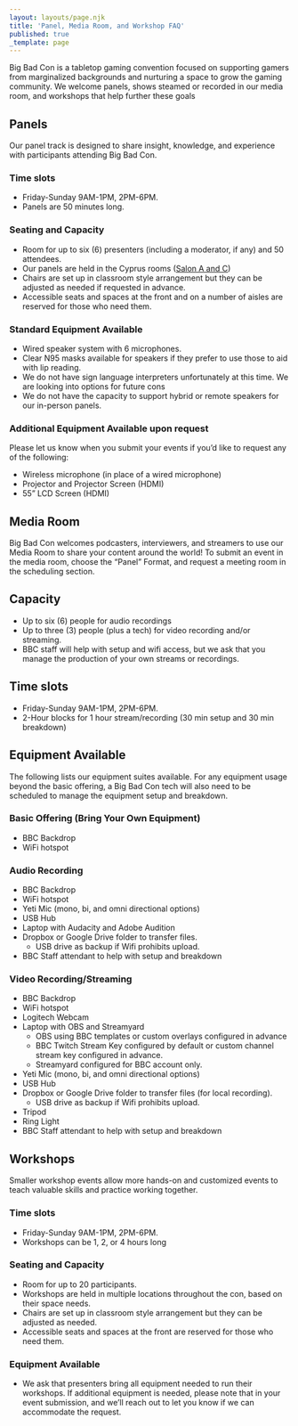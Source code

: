 ```yaml
---
layout: layouts/page.njk
title: 'Panel, Media Room, and Workshop FAQ'
published: true
_template: page
---
```


Big Bad Con is a tabletop gaming convention focused on supporting gamers from marginalized backgrounds and nurturing a space to grow the gaming community. We welcome panels, shows steamed or recorded in our media room, and workshops that help further these goals 

## Panels

Our panel track is designed to share insight, knowledge, and experience with participants attending Big Bad Con. 

### Time slots

* Friday-Sunday 9AM-1PM, 2PM-6PM.
* Panels are 50 minutes long.

### Seating and Capacity

* Room for up to six (6) presenters (including a moderator, if any) and 50 attendees.
* Our panels are held in the Cyprus rooms ([Salon A and C](https://www.bigbadcon.com/images/09-bigbadcon_hotel_map.pdf))
* Chairs are set up in classroom style arrangement but they can be adjusted as needed if requested in advance.
* Accessible seats and spaces at the front and on a number of aisles are reserved for those who need them.

### Standard Equipment Available




* Wired speaker system with 6 microphones.
* Clear N95 masks available for speakers if they prefer to use those to aid with lip reading.
* We do not have sign language interpreters unfortunately at this time. We are looking into options for future cons
* We do not have the capacity to support hybrid or remote speakers for our in-person panels. 

### Additional Equipment Available upon request

Please let us know when you submit your events if you’d like to request any of the following:




* Wireless microphone (in place of a wired microphone)
* Projector and Projector Screen (HDMI)
* 55” LCD Screen (HDMI)

##

## Media Room

Big Bad Con welcomes podcasters, interviewers, and streamers to use our Media Room to share your content around the world! To submit an event in the media room, choose the “Panel” Format, and request a meeting room in the scheduling section.

## Capacity

* Up to six (6) people for audio recordings
* Up to three (3) people (plus a tech) for video recording and/or streaming.
* BBC staff will help with setup and wifi access, but we ask that you manage the production of your own streams or recordings.

## Time slots

* Friday-Sunday 9AM-1PM, 2PM-6PM.
* 2-Hour blocks for 1 hour stream/recording (30 min setup and 30 min breakdown)

## Equipment Available

The following lists our equipment suites available. For any equipment usage beyond the basic offering, a Big Bad Con tech will also need to be scheduled to manage the equipment setup and breakdown. 

### Basic Offering (Bring Your Own Equipment)

* BBC Backdrop
* WiFi hotspot

### Audio Recording

* BBC Backdrop
* WiFi hotspot
* Yeti Mic (mono, bi, and omni directional options)
* USB Hub
* Laptop with Audacity and Adobe Audition
* Dropbox or Google Drive folder to transfer files.
  * USB drive as backup if Wifi prohibits upload.
* BBC Staff attendant to help with setup and breakdown

### Video Recording/Streaming

* BBC Backdrop
* WiFi hotspot
* Logitech Webcam
* Laptop with OBS and Streamyard
  * OBS using BBC templates or custom overlays configured in advance
  * BBC Twitch Stream Key configured by default or custom channel stream key configured in advance.
  * Streamyard configured for BBC account only.
* Yeti Mic (mono, bi, and omni directional options)
* USB Hub
* Dropbox or Google Drive folder to transfer files (for local recording).
  * USB drive as backup if Wifi prohibits upload.
* Tripod
* Ring Light
* BBC Staff attendant to help with setup and breakdown

##

## Workshops

Smaller workshop events allow more hands-on and customized events to teach valuable skills and practice working together.

### Time slots

* Friday-Sunday 9AM-1PM, 2PM-6PM.
* Workshops can be 1, 2, or 4 hours long

### Seating and Capacity

* Room for up to 20 participants.
* Workshops are held in multiple locations throughout the con, based on their space needs.
* Chairs are set up in classroom style arrangement but they can be adjusted as needed. 
* Accessible seats and spaces at the front are reserved for those who need them.

### Equipment Available

* We ask that presenters bring all equipment needed to run their workshops. If additional equipment is needed, please note that in your event submission, and we’ll reach out to let you know if we can accommodate the request. 





